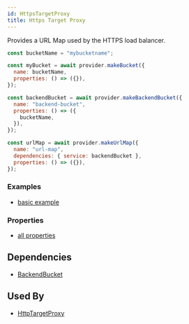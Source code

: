```yaml
---
id: HttpsTargetProxy
title: Https Target Proxy
---
```


Provides a URL Map used by the HTTPS load balancer.

```js
const bucketName = "mybucketname";

const myBucket = await provider.makeBucket({
  name: bucketName,
  properties: () => ({}),
});

const backendBucket = await provider.makeBackendBucket({
  name: "backend-bucket",
  properties: () => ({
    bucketName,
  }),
});

const urlMap = await provider.makeUrlMap({
  name: "url-map",
  dependencies: { service: backendBucket },
  properties: () => ({}),
});
```

### Examples

- [basic example](https://github.com/grucloud/grucloud/blob/master/examples/google/storage/website-https/iac.js#L7)

### Properties

- [all properties](https://cloud.google.com/compute/docs/reference/rest/v1/urlMaps/insert)

## Dependencies

- [BackendBucket](./BackendBucket.md)

## Used By

- [HttpTargetProxy](./HttpTargetProxy.md)
